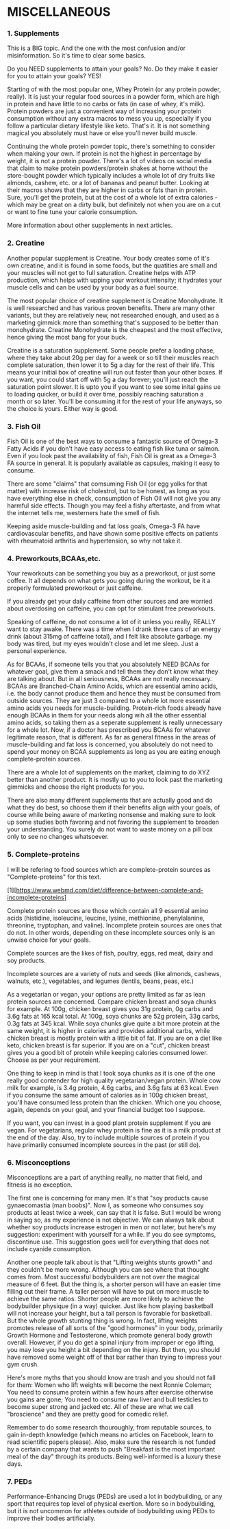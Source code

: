 # MISCELLANEOUS

### 1. Supplements
This is a BIG topic. And the one with the most confusion and/or misinformation. So it's time to clear some basics.

Do you NEED supplements to attain your goals? No. Do they make it easier for you to attain your goals? YES! 

Starting of with the most popular one, Whey Protein (or any protein powder, really). It is just your regular food sources in a powder form, which are high in protein and have little to no carbs or fats (in case of whey, it's milk). Protein powders are just a convenient way of increasing your protein consumption without any extra macros to mess you up, especially if you follow a particular dietary lifestyle like keto. That's it. It is not something magical you absolutely must have or else you'll never build muscle.

Continuing the whole protein powder topic, there's something to consider when making your own. If protein is not the highest in percentage by weight, it is not a protein powder. There's a lot of videos on social media that claim to make protein powders/protein shakes at home without the store-bought powder which typically includes a whole lot of dry fruits like almonds, cashew, etc. or a lot of bananas and peanut butter. Looking at their macros shows that they are higher in carbs or fats than in protein. Sure, you'll get the protein, but at the cost of a whole lot of extra calories - which may be great on a dirty bulk, but definitely not when you are on a cut or want to fine tune your calorie consumption. 

More information about other supplements in next articles.

### 2. Creatine
Another popular supplement is Creatine. Your body creates some of it's own creatine, and it is found in some foods, but the quatities are small and your muscles will not get to full saturation. Creatine helps with ATP production, which helps with upping your workout intensity; it hydrates your muscle cells and can be used by your body as a fuel source.

The most popular choice of creatine supplement is Creatine Monohydrate. It is well researched and has various proven benefits. There are many other variants, but they are relatively new, not researched enough, and used as a marketing gimmick more than something that's supposed to be better than monohydrate. Creatine Monohydrate is the cheapest and the most effective, hence giving the most bang for your buck.

Creatine is a saturation supplement. Some people prefer a loading phase, where they take about 20g per day for a week or so till their muscles reach complete saturation, then lower it to 5g a day for the rest of their life. This means your initial box of creatine will run out faster than your other boxes. If you want, you could start off with 5g a day forever; you'll just reach the saturation point slower. It is upto you if you want to see some inital gains ue to loading quicker, or build it over time, possibly reaching saturation a month or so later. You'll be consuming it for the rest of your life anyways, so the choice is yours. Either way is good.


### 3. Fish Oil
Fish Oil is one of the best ways to consume a fantastic source of Omega-3 Fatty Acids if you don't have easy access to eating fish like tuna or salmon. Even if you look past the availability of fish, Fish Oil is great as a Omega-3 FA source in general. It is popularly available as capsules, making it easy to consume.

There are some "claims" that comsuming Fish Oil (or egg yolks for that matter) with increase risk of cholestrol, but to be honest, as long as you have everything else in check, consumption of Fish Oil will not give you any harmful side effects. Though you may feel a fishy aftertaste, and from what the internet tells me, westerners hate the smell of fish.

Keeping aside muscle-building and fat loss goals, Omega-3 FA have cardiovascular benefits, and have shown some positive effects on patients with rheumatoid arthritis and hypertension, so why not take it.



### 4. Preworkouts,BCAAs,etc.
Your reworkouts can be something you buy as a preworkout, or just some coffee. It all depends on what gets you going during the workout, be it a properly formulated preworkout or just caffeine. 

If you already get your daily caffeine from other sources and are worried about overdosing on caffeine, you can opt for stimulant free preworkouts.

Speaking of caffeine, do not consume a lot of it unless you really, REALLY want to stay awake. There was a time when I drank three cans of an energy drink (about 315mg of caffeine total), and I felt like absolute garbage. my body was tired, but my eyes wouldn't close and let me sleep. Just a personal experience. 

As for BCAAs, if someone tells you that you absolutely NEED BCAAs for whatever goal, give them a smack and tell them they don't know what they are talking about. But in all seriousness, BCAAs are not really necessary. BCAAs are Branched-Chain Amino Acids, which are essential amino acids, i.e. the body cannot produce them and hence they must be consumed from outside sources. They are just 3 compared to a whole lot more essential amino acids you needs for muscle-building. Protein-rich foods already have enough BCAAs in them for your needs along wih all the other essential amino acids, so taking them as a seperate supplement is really unnecessary for a whole lot. Now, if a doctor has prescribed you BCAAs for whatever legitimate reason, that is different. As far as general fitness in the areas of muscle-building and fat loss is concerned, you absolutely do not need to spend your money on BCAA supplements as long as you are eating enough complete-protein sources.

There are a whole lot of supplements on the market, claiming to do XYZ better than another product. It is mostly up to you to look past the marketing gimmicks and choose the right products for you.

There are also many different supplements that are actually good and do what they do best, so choose them if their benefits align with your goals, of course while being aware of marketing nonsense and making sure to look up some studies both favoring and not favoring the supplement to broaden your understanding. You surely do not want to waste money on a pill box only to see no changes whatsoever.


### 5. Complete-proteins
I will be refering to food sources which are complete-protein sources as "Complete-proteins" for this text.

[1][https://www.webmd.com/diet/difference-between-complete-and-incomplete-proteins]

Complete protein sources are those which contain all 9 essential amino acids (histidine, isoleucine, leucine, lysine, methionine, phenylalanine, threonine, tryptophan, and valine). Incomplete protein sources are ones that do not. In other words, depending on these incomplete sources only is an unwise choice for your goals. 

Complete sources are the likes of fish, poultry, eggs, red meat, dairy and soy products. 

Incomplete sources are a variety of nuts and seeds (like almonds, cashews, walnuts, etc.), vegetables, and legumes (lentils, beans, peas, etc.)

As a vegetarian or vegan, your options are pretty limited as far as lean protein sources are concerned. Compare chicken breast and soya chunks for example. At 100g, chicken breast gives you 31g protein, 0g carbs and 3.6g fats at 165 kcal total. At 100g, soya chunks are 52g protein, 33g carbs, 0.3g fats at 345 kcal. While soya chunks give quite a bit more protein at the same weight, it is higher in calories and provides additional carbs, while chicken breast is mostly protein with a little bit of fat. If you are on a diet like keto, chicken breast is far superior. If you are on a "cut", chicken breast gives you a good bit of protein while keeping calories consumed lower. Choose as per your requirement. 

One thing to keep in mind is that I took soya chunks as it is one of the one really good contender for high quality vegetarian/vegan protein. Whole cow milk for example, is 3.4g protein, 4.6g carbs, and 3.6g fats at 63 kcal. Even if you consume the same amount of calories as in 100g chicken breast, you'll have consumed less protein than the chicken. Which one you choose, again, depends on your goal, and your financial budget too I suppose.

If you want, you can invest in a good plant protein supplement if you are vegan. For vegetarians, regular whey protein is fine as it is a milk product at the end of the day. Also, try to include multiple sources of protein if you have primarily consumed incomplete sources in the past (or still do).

### 6. Misconceptions
Misconceptions are a part of anything really, no matter that field, and fitness is no exception.

The first one is concerning for many men. It's that "soy products cause gynaecomastia (man boobs)". Now I, as someone who consumes soy products at least twice a week, can say that it is false. But I would be wrong in saying so, as my experience is not objective. We can always talk about whether soy products increase estrogen in men or not later, but here's my suggestion: experiment with yourself for a while. If you do see symptoms, discontinue use. This suggestion goes well for everything that does not include cyanide consumption. 

Another one people talk about is that "Lifting weights stunts growth" and they couldn't be more wrong. Although you can see where that thought comes from. Most successful bodybuilders are not over the magical measure of 6 feet. But the thing is, a shorter person will have an easier time filling out their frame. A taller person will have to put on more muscle to achieve the same ratios. Shorter people are more likely to achieve the bodybuilder physique (in a way) quicker. Just like how playing basketball will not increase your height, but a tall person is favorable for basketball. But the whole growth stunting thing is wrong. In fact, lifting weights promotes release of all sorts of the "good hormones" in your body, primarily Growth Hormone and Testosterone, which promote general body growth overall. However, if you do get a spinal injury from improper or ego lifting, you may lose you height a bit depending on the injury. But then, you should have removed some weight off of that bar rather than trying to impress your gym crush.

Here's more myths that you should know are trash and you should not fall for them: Women who lift weights will become the next Ronnie Coleman; You need to consume protein within a few hours after exercise otherwise you gains are gone; You need to consume raw liver and bull testicles to become super strong and jacked etc. All of these are what we call "broscience" and they are pretty good for comedic relief.

Remember to do some research thouroughly, from reputable sources, to gain in-depth knowledge (which means no articles on Facebook, learn to read scientific papers please). Also, make sure the research is not funded by a certain company that wants to push "Breakfast is the most important meal of the day" through its products. Being well-informed is a luxury these days.


### 7. PEDs
Performance-Enhancing Drugs (PEDs) are used a lot in bodybuilding, or any sport that requires top level of physical exertion. More so in bodybuilding, but it is not uncommon for athletes outside of bodybuilding using PEDs to improve their bodies artificially. 
